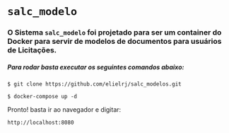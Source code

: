 # `salc_modelo` 

### O Sistema `salc_modelo` foi projetado para ser um container do Docker para servir de modelos de documentos para usuários de Licitações.

##### Para rodar basta executar os seguintes comandos abaixo:

`$ git clone https://github.com/elielrj/salc_modelos.git`

`$ docker-compose up -d`


Pronto! basta ir ao navegador e digitar:

`http://localhost:8080`
